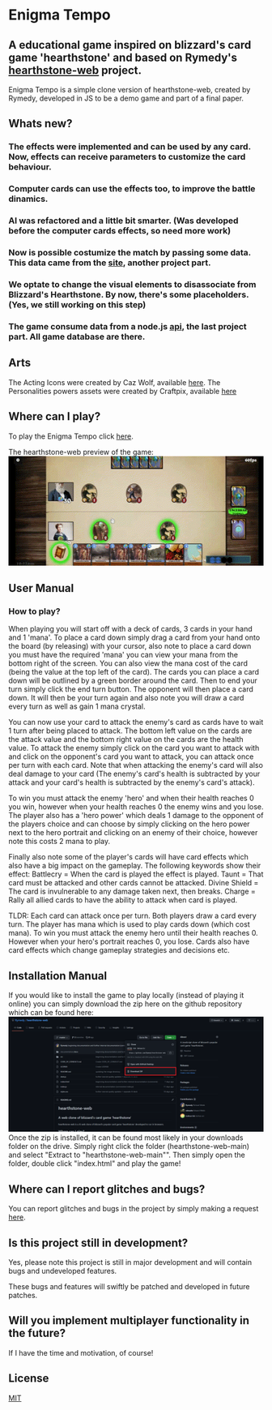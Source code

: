 # Enigma Tempo

## A educational game inspired on blizzard's card game 'hearthstone' and based on Rymedy's [hearthstone-web](https://rymedy.github.io/hearthstone-web/) project.

Enigma Tempo is a simple clone version of hearthstone-web, created by Rymedy, developed in JS to be a demo game and part of a final paper.

## Whats new?

### The effects were implemented and can be used by any card. Now, effects can receive parameters to customize the card behaviour.

### Computer cards can use the effects too, to improve the battle dinamics.

### AI was refactored and a little bit smarter. (Was developed before the computer cards effects, so need more work)

### Now is possible costumize the match by passing some data. This data came from the [site](https://github.com/daniellydsa/SiteEnigmaTempo), another project part.

### We optate to change the visual elements to disassociate from Blizzard's Hearthstone. By now, there's some placeholders. (Yes, we still working on this step)

### The game consume data from a node.js [api](https://github.com/RafaelZapata/api_enigma_tempo), the last project part. All game database are there.

## Arts

The Acting Icons were created by Caz Wolf, available [here](https://cazwolf.itch.io/).
The Personalities powers assets were created by Craftpix, available [here](https://craftpix.net)

## Where can I play?

To play the Enigma Tempo click [here](https://diogoasp.github.io/enigmaTempo/).

The hearthstone-web preview of the game:
![This image failed to load.](https://github.com/enigma-tempo/jogo/blob/master/src/images/Atacar%20carta%20inimiga.gif)

## User Manual

### How to play?

When playing you will start off with a deck of cards, 3 cards in your hand and 1 'mana'. To place a card down simply drag a card from your hand onto the board (by releasing) with your cursor, also note to place a card down you must have the required 'mana' you can view your mana from the bottom right of the screen. You can also view the mana cost of the card (being the value at the top left of the card). The cards you can place a card down will be outlined by a green border around the card. Then to end your turn simply click the end turn button. The opponent will then place a card down. It will then be your turn again and also note you will draw a card every turn as well as gain 1 mana crystal.

You can now use your card to attack the enemy's card as cards have to wait 1 turn after being placed to attack. The bottom left value on the cards are the attack value and the bottom right value on the cards are the health value. To attack the enemy simply click on the card you want to attack with and click on the opponent's card you want to attack, you can attack once per turn with each card. Note that when attacking the enemy's card will also deal damage to your card (The enemy's card's health is subtracted by your attack and your card's health is subtracted by the enemy's card's attack).

To win you must attack the enemy 'hero' and when their health reaches 0 you win, however when your health reaches 0 the enemy wins and you lose. The player also has a 'hero power' which deals 1 damage to the opponent of the players choice and can choose by simply clicking on the hero power next to the hero portrait and clicking on an enemy of their choice, however note this costs 2 mana to play.

Finally also note some of the player's cards will have card effects which also have a big impact on the gameplay. The following keywords show their effect:
Battlecry = When the card is played the effect is played.
Taunt = That card must be attacked and other cards cannot be attacked.
Divine Shield = The card is invulnerable to any damage taken next, then breaks.
Charge = Rally all allied cards to have the ability to attack when card is played.

TLDR: Each card can attack once per turn. Both players draw a card every turn. The player has mana which is used to play cards down (which cost mana). To win you must attack the enemy hero until their health reaches 0. However when your hero's portrait reaches 0, you lose. Cards also have card effects which change gameplay strategies and decisions etc.

## Installation Manual

If you would like to install the game to play locally (instead of playing it online) you can simply download the zip here on the github repository which can be found here:
![This image failed to load.](https://github.com/Rymedy/hearthstone-web/blob/master/src/images/installationmanualimg1.png)
Once the zip is installed, it can be found most likely in your downloads folder on the drive. Simply right click the folder (hearthstone-web-main) and select "Extract to "hearthstone-web-main\"". Then simply open the folder, double click "index.html" and play the game!

## Where can I report glitches and bugs?

You can report glitches and bugs in the project by simply making a request [here](https://github.com/Rymedy/hearthstone-web/issues).

## Is this project still in development?

Yes, please note this project is still in major development and will contain bugs and undeveloped features.

These bugs and features will swiftly be patched and developed in future patches.

## Will you implement multiplayer functionality in the future?

If I have the time and motivation, of course!

## License

[MIT](https://choosealicense.com/licenses/mit/)
